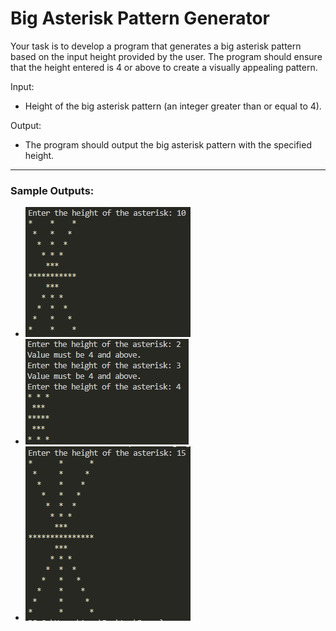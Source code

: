 # Big Asterisk Pattern Generator
Your task is to develop a program that generates a big asterisk pattern based on the input height provided by the user. The program should ensure that the height entered is 4 or above to create a visually appealing pattern.

Input:

-   Height of the big asterisk pattern (an integer greater than or equal to 4).

Output:

-   The program should output the big asterisk pattern with the specified height.
---
### Sample Outputs: 
- ![sample output 1](https://github.com/zoreladrean/Java-language-codes/blob/main/ActivitiesFromSchool/BigAsteriskPatternGenerator/images/sampleOutput1.PNG)
- ![sample output 2](https://github.com/zoreladrean/Java-language-codes/blob/main/ActivitiesFromSchool/BigAsteriskPatternGenerator/images/sampleOutput2.PNG)
- ![sample output 3](https://github.com/zoreladrean/Java-language-codes/blob/main/ActivitiesFromSchool/BigAsteriskPatternGenerator/images/sampleOutput3.PNG)